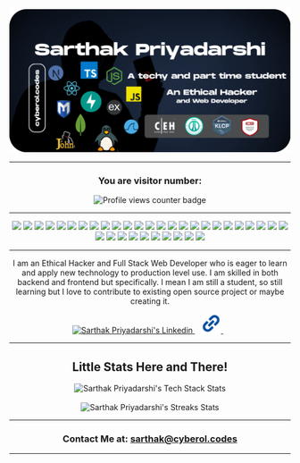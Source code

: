 <div align="center">
   <a href="https://cyberol.codes">
      <picture>
        <source media="(prefers-color-scheme: dark)" srcset="./assets/banner.gif" alt="About Me heading">
        <img src="./assets/banner.gif" alt="Sarthak Priyadarshi's Profile Header">
      </picture>
   </a>
   <hr>
   <center>
      <h3>You are visitor number:</h3>
      <img src="https://komarev.com/ghpvc/?username=sarthakpriyadarshi&style=for-the-badge" alt="Profile views counter badge" />
   </center>
   <hr>
   <p align="center">
      <img src="https://img.shields.io/badge/javascript-%23323330.svg?style=for-the-badge&logo=javascript&logoColor=%23F7DF1E" />
      <img src="https://img.shields.io/badge/java-%23ED8B00.svg?style=for-the-badge&logo=openjdk&logoColor=white" />
      <img src="https://img.shields.io/badge/css3-%231572B6.svg?style=for-the-badge&logo=css3&logoColor=white" />
      <img src="https://img.shields.io/badge/c-%2300599C.svg?style=for-the-badge&logo=c&logoColor=white" />
      <img src="https://img.shields.io/badge/Windows%20Terminal-%234D4D4D.svg?style=for-the-badge&logo=windows-terminal&logoColor=white" />
      <img src="https://img.shields.io/badge/typescript-%23007ACC.svg?style=for-the-badge&logo=typescript&logoColor=white" />
      <img src="https://img.shields.io/badge/markdown-%23000000.svg?style=for-the-badge&logo=markdown&logoColor=white" />
      <img src="https://img.shields.io/badge/html5-%23E34F26.svg?style=for-the-badge&logo=html5&logoColor=white" />
      <img src="https://img.shields.io/badge/bash_script-%23121011.svg?style=for-the-badge&logo=gnu-bash&logoColor=white" />
      <img src="https://img.shields.io/badge/latex-%23008080.svg?style=for-the-badge&logo=latex&logoColor=white" />
      <img src="https://img.shields.io/badge/go-%2300ADD8.svg?style=for-the-badge&logo=go&logoColor=white" />
      <img src="https://img.shields.io/badge/DigitalOcean-%230167ff.svg?style=for-the-badge&logo=digitalOcean&logoColor=white" />
      <img src="https://img.shields.io/badge/vercel-%23000000.svg?style=for-the-badge&logo=vercel&logoColor=white" />
      <img src="https://img.shields.io/badge/azure-%230072C6.svg?style=for-the-badge&logo=microsoftazure&logoColor=white" />
      <img src="https://img.shields.io/badge/flask-%23000.svg?style=for-the-badge&logo=flask&logoColor=white" />
      <img src="https://img.shields.io/badge/JWT-black?style=for-the-badge&logo=JSON%20web%20tokens" />
      <img src="https://img.shields.io/badge/NPM-%23CB3837.svg?style=for-the-badge&logo=npm&logoColor=white" />
      <img src="https://img.shields.io/badge/Next-black?style=for-the-badge&logo=next.js&logoColor=white" />
      <img src="https://img.shields.io/badge/node.js-6DA55F?style=for-the-badge&logo=node.js&logoColor=white" />
      <img src="https://img.shields.io/badge/NODEMON-%23323330.svg?style=for-the-badge&logo=nodemon&logoColor=%BBDEAD" />
      <img src="https://img.shields.io/badge/radix%20ui-161618.svg?style=for-the-badge&logo=radix-ui&logoColor=white" />
      <img src="https://img.shields.io/badge/react-%2320232a.svg?style=for-the-badge&logo=react&logoColor=%2361DAFB" />
      <img src="https://img.shields.io/badge/tailwindcss-%2338B2AC.svg?style=for-the-badge&logo=tailwind-css&logoColor=white" />
      <img src="https://img.shields.io/badge/nginx-%23009639.svg?style=for-the-badge&logo=nginx&logoColor=white" />
      <img src="https://img.shields.io/badge/apache-%23D42029.svg?style=for-the-badge&logo=apache&logoColor=white" />
      <img src="https://img.shields.io/badge/Appwrite-%23FD366E.svg?style=for-the-badge&logo=appwrite&logoColor=white" />
      <img src="https://img.shields.io/badge/MongoDB-%234ea94b.svg?style=for-the-badge&logo=mongodb&logoColor=white" />
      <img src="https://img.shields.io/badge/mysql-4479A1.svg?style=for-the-badge&logo=mysql&logoColor=white" />
      <img src="https://img.shields.io/badge/MariaDB-003545?style=for-the-badge&logo=mariadb&logoColor=white" />
      <img src="https://img.shields.io/badge/docker-%230db7ed.svg?style=for-the-badge&logo=docker&logoColor=white" />
      <img src="https://img.shields.io/badge/Notion-%23000000.svg?style=for-the-badge&logo=notion&logoColor=white" />
      <img src="https://img.shields.io/badge/Postman-FF6C37?style=for-the-badge&logo=postman&logoColor=white" />
      <img src="https://img.shields.io/badge/Portfolio-%23000000.svg?style=for-the-badge&logo=firefox&logoColor=#FF7139" />
      <img src="https://img.shields.io/badge/prettier-%23F7B93E.svg?style=for-the-badge&logo=prettier&logoColor=black" />
      <img src="https://img.shields.io/badge/splunk-%23000000.svg?style=for-the-badge&logo=splunk&logoColor=white" />
   </p>
   <hr>
   <p>I am an Ethical Hacker and Full Stack Web Developer who is eager to learn and apply new technology to production level use. I am skilled in both backend and frontend but specifically. I mean I am still a student, so still learning but I love to contribute to existing open source project or maybe creating it.
   </p>

   <a href="https://www.linkedin.com/in/sarthakpriyadarshi">
   <img src="https://api.iconify.design/skill-icons:linkedin.svg" alt="Sarthak Priyadarshi's Linkedin" height="35" width="35" />
   </a>&nbsp;&nbsp;
   <a href="https://www.cyberol.codes">
   <img src="./assets/website.svg" alt="Sarthak Priyadarshi Website" height="35" width="35" />
   </a>&nbsp;&nbsp;

   <hr>
   <h2>Little Stats Here and There!</h2>
   <center>
     <picture>
         <source media="(prefers-color-scheme: dark)" srcset="https://nirzak-streak-stats.vercel.app/?user=sarthakpriyadarshi&theme=nightowl&hide_border=false" alt="Sarthak Priyadarshi's Tech Stack Stats">
         <img src="https://nirzak-streak-stats.vercel.app/?user=sarthakpriyadarshi&theme=nightowl&hide_border=false" alt="Sarthak Priyadarshi's Tech Stack Stats">
     </picture>
   </center>

   <center>
     <picture>
         <source media="(prefers-color-scheme: dark)" srcset="https://github-readme-stats.vercel.app/api/top-langs/?username=sarthakpriyadarshi&theme=nightowl&hide_border=false&include_all_commits=false&count_private=false&layout=compact" alt="Sarthak Priyadarshi's Streaks Stats">
         <br>
         <img src="https://github-readme-stats.vercel.app/api/top-langs/?username=sarthakpriyadarshi&theme=nightowl&hide_border=false&include_all_commits=false&count_private=false&layout=compact" alt="Sarthak Priyadarshi's Streaks Stats">
     </picture>
   </center>
   <hr>
   <h3>Contact Me at: <a href="mailto:sarthak@cyberol.codes">sarthak@cyberol.codes</a></h3>
   <hr>
</div>
